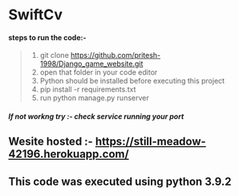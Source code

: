 # SwiftCv
#### steps to run the code:-
> 1) git clone https://github.com/pritesh-1998/Django_game_website.git
> 2) open that folder in your code editor
> 3) Python should be installed before executing this project 
> 4) pip install -r requirements.txt
> 5) run python manage.py runserver
##### If not workng try :-  *check service running your port*
## Wesite hosted :- https://still-meadow-42196.herokuapp.com/
## This code was executed using python 3.9.2
